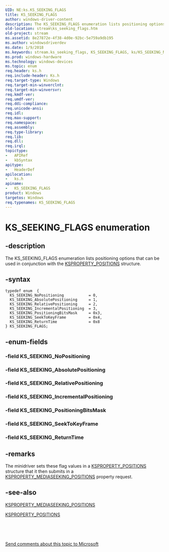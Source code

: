 ```yaml
---
UID: NE:ks.KS_SEEKING_FLAGS
title: KS_SEEKING_FLAGS
author: windows-driver-content
description: The KS_SEEKING_FLAGS enumeration lists positioning options that can be used in conjunction with the KSPROPERTY_POSITIONS structure.
old-location: stream\ks_seeking_flags.htm
old-project: stream
ms.assetid: 8e27872e-4f38-4d0e-92bc-5e759a9db195
ms.author: windowsdriverdev
ms.date: 1/9/2018
ms.keywords: stream.ks_seeking_flags, KS_SEEKING_FLAGS, ks/KS_SEEKING_NoPositioning, KS_SEEKING_RelativePositioning, ks/KS_SEEKING_SeekToKeyFrame, KS_SEEKING_ReturnTime, KS_SEEKING_SeekToKeyFrame, ks-struct_edea1d66-55d6-4705-ae8f-b940946b87e0.xml, KS_SEEKING_PositioningBitsMask, KS_SEEKING_NoPositioning, ks/KS_SEEKING_RelativePositioning, ks/KS_SEEKING_PositioningBitsMask, ks/KS_SEEKING_FLAGS, KS_SEEKING_AbsolutePositioning, ks/KS_SEEKING_AbsolutePositioning, ks/KS_SEEKING_ReturnTime, KS_SEEKING_FLAGS enumeration [Streaming Media Devices], KS_SEEKING_IncrementalPositioning, ks/KS_SEEKING_IncrementalPositioning
ms.prod: windows-hardware
ms.technology: windows-devices
ms.topic: enum
req.header: ks.h
req.include-header: Ks.h
req.target-type: Windows
req.target-min-winverclnt: 
req.target-min-winversvr: 
req.kmdf-ver: 
req.umdf-ver: 
req.ddi-compliance: 
req.unicode-ansi: 
req.idl: 
req.max-support: 
req.namespace: 
req.assembly: 
req.type-library: 
req.lib: 
req.dll: 
req.irql: 
topictype:
-	APIRef
-	kbSyntax
apitype:
-	HeaderDef
apilocation:
-	ks.h
apiname:
-	KS_SEEKING_FLAGS
product: Windows
targetos: Windows
req.typenames: KS_SEEKING_FLAGS
---
```


# KS_SEEKING_FLAGS enumeration


## -description


The KS_SEEKING_FLAGS enumeration lists positioning options that can be used in conjunction with the <a href="..\ks\ns-ks-ksproperty_positions.md">KSPROPERTY_POSITIONS</a> structure.


## -syntax


````
typedef enum  { 
  KS_SEEKING_NoPositioning           = 0,
  KS_SEEKING_AbsolutePositioning     = 1,
  KS_SEEKING_RelativePositioning     = 2,
  KS_SEEKING_IncrementalPositioning  = 3,
  KS_SEEKING_PositioningBitsMask     = 0x3,
  KS_SEEKING_SeekToKeyFrame          = 0x4,
  KS_SEEKING_ReturnTime              = 0x8
} KS_SEEKING_FLAGS;
````


## -enum-fields




### -field KS_SEEKING_NoPositioning



### -field KS_SEEKING_AbsolutePositioning



### -field KS_SEEKING_RelativePositioning



### -field KS_SEEKING_IncrementalPositioning



### -field KS_SEEKING_PositioningBitsMask



### -field KS_SEEKING_SeekToKeyFrame



### -field KS_SEEKING_ReturnTime



## -remarks


The minidriver sets these flag values in a <a href="..\ks\ns-ks-ksproperty_positions.md">KSPROPERTY_POSITIONS</a> structure that it then submits in a <a href="https://msdn.microsoft.com/library/windows/hardware/ff565185">KSPROPERTY_MEDIASEEKING_POSITIONS</a> property request.



## -see-also

<a href="https://msdn.microsoft.com/library/windows/hardware/ff565185">KSPROPERTY_MEDIASEEKING_POSITIONS</a>

<a href="..\ks\ns-ks-ksproperty_positions.md">KSPROPERTY_POSITIONS</a>

 

 

<a href="mailto:wsddocfb@microsoft.com?subject=Documentation%20feedback [stream\stream]:%20KS_SEEKING_FLAGS enumeration%20 RELEASE:%20(1/9/2018)&amp;body=%0A%0APRIVACY STATEMENT%0A%0AWe use your feedback to improve the documentation. We don't use your email address for any other purpose, and we'll remove your email address from our system after the issue that you're reporting is fixed. While we're working to fix this issue, we might send you an email message to ask for more info. Later, we might also send you an email message to let you know that we've addressed your feedback.%0A%0AFor more info about Microsoft's privacy policy, see http://privacy.microsoft.com/en-us/default.aspx." title="Send comments about this topic to Microsoft">Send comments about this topic to Microsoft</a>

